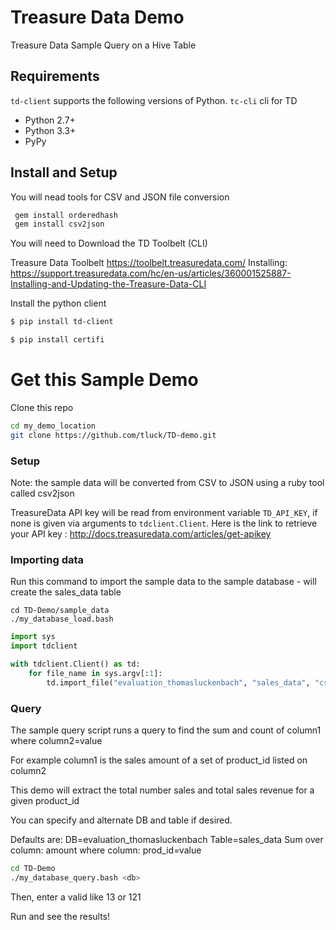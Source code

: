 # Treasure Data Demo

Treasure Data Sample Query on a Hive Table

## Requirements

`td-client` supports the following versions of Python.
`tc-cli` cli for TD

* Python 2.7+
* Python 3.3+
* PyPy

## Install and Setup

You will nead tools for CSV and JSON file conversion
```sh
 gem install orderedhash
 gem install csv2json
```
You will need to Download the TD Toolbelt (CLI)

Treasure Data Toolbelt https://toolbelt.treasuredata.com/
Installing: https://support.treasuredata.com/hc/en-us/articles/360001525887-Installing-and-Updating-the-Treasure-Data-CLI

Install the python client

```sh
$ pip install td-client
```

```sh
$ pip install certifi
```

# Get this Sample Demo
Clone this repo

```sh
cd my_demo_location
git clone https://github.com/tluck/TD-demo.git 
```


### Setup 
Note:
the sample data will be converted from CSV to JSON using a ruby tool called csv2json

TreasureData API key will be read from environment variable `TD_API_KEY`, if none is given via arguments to `tdclient.Client`.
Here is the link to retrieve your API key : http://docs.treasuredata.com/articles/get-apikey


### Importing data

Run this command to import the sample data to the sample database - will create the sales_data table

```
cd TD-Demo/sample_data
./my_database_load.bash
```

```python
import sys
import tdclient

with tdclient.Client() as td:
    for file_name in sys.argv[:1]:
        td.import_file("evaluation_thomasluckenbach", "sales_data", "csv", file_name)
```
### Query

The sample query script runs a query to find the sum and count of column1 where column2=value

For example column1 is the sales amount of a set of product_id listed on column2

This demo will extract the total number sales and total sales revenue for a given product_id

You can specify and alternate DB and table if desired.

Defaults are:
DB=evaluation_thomasluckenbach
Table=sales_data
Sum over column: amount
where column: prod_id=value

```sh
cd TD-Demo
./my_database_query.bash <db>
```

Then, enter a valid like 13 or 121

Run and see the results!

